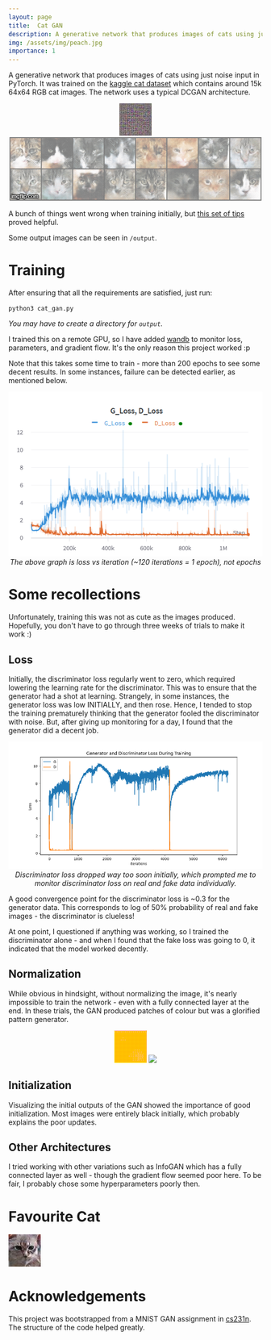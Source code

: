```yaml
---
layout: page
title:  Cat GAN
description: A generative network that produces images of cats using just noise input in PyTorch. 
img: /assets/img/peach.jpg
importance: 1
---
```


A generative network that produces images of cats using just noise input in PyTorch. It was trained on the [kaggle cat dataset](https://www.kaggle.com/spandan2/cats-faces-64x64-for-generative-models) which contains around 15k 64x64 RGB cat images. The network uses a typical DCGAN architecture.

<div style="text-align:center;">
    <img src="/assets/img/cat-gan/0_1.jpg"/>
    <img src="/assets/img/cat-gan/timelapse.gif"/>
</div>

A bunch of things went wrong when training initially, but [this set of tips](https://github.com/soumith/ganhacks) proved helpful.

Some output images can be seen in ```/output```.

# Training

After ensuring that all the requirements are satisfied, just run:

```
python3 cat_gan.py
```
<i>You may have to create a directory for ```output```.</i>

I trained this on a remote GPU, so I have added [wandb](https://wandb.ai/) to monitor loss, parameters, and gradient flow. It's the only reason this project worked :p

Note that this takes some time to train - more than 200 epochs to see some decent results. In some instances, failure can be detected earlier, as mentioned below.

<div style="text-align:center">
    <img src="/assets/img/cat-gan/loss.png"/>
    <br/>
    <i>The above graph is loss vs iteration (~120 iterations = 1 epoch), not epochs</i>
</div>

# Some recollections

Unfortunately, training this was not as cute as the images produced. Hopefully, you don't have to go through three weeks of trials to make it work :)

## Loss 

Initially, the discriminator loss regularly went to zero, which required lowering the learning rate for the discriminator. This was to ensure that the generator had a shot at learning. Strangely, in some instances, the generator loss was low INITIALLY, and then rose. Hence, I tended to stop the training prematurely thinking that the generator fooled the discriminator with noise. But, after giving up monitoring for a day, I found that the generator did a decent job. 

<div style="text-align:center">
    <img src="/assets/img/cat-gan/loss2.png"/>
        <br/>
    <i>Discriminator loss dropped way too soon initially, which prompted me to monitor discriminator loss on real and fake data individually.</i>
</div>

A good convergence point for the discriminator loss is ~0.3 for the generator data. This corresponds to log of 50% probability of real and fake images - the discriminator is clueless!

At one point, I questioned if anything was working, so I trained the discriminator alone - and when I found that the fake loss was going to 0, it indicated that the model worked decently.

## Normalization

While obvious in hindsight, without normalizing the image, it's nearly impossible to train the network - even with a fully connected layer at the end. In these trials, the GAN produced patches of colour but was a glorified pattern generator.

<div style="text-align:center">
    <img src="/assets/img/cat-gan/60000_8.png"/>    <img src="samples/6000_8.png"/>
</div>

## Initialization

Visualizing the initial outputs of the GAN showed the importance of good initialization. Most images were entirely black initially, which probably explains the poor updates. 

## Other Architectures

I tried working with other variations such as InfoGAN which has a fully connected layer as well - though the gradient flow seemed poor here. To be fair, I probably chose some hyperparameters poorly then.

# Favourite Cat

![Look at this!](/assets/img/cat-gan/20000_15.jpg)

# Acknowledgements

This project was bootstrapped from a MNIST GAN assignment in [cs231n](https://cs231n.github.io/). The structure of the code helped greatly.